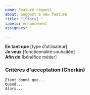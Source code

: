 ```yaml
---
name: Feature request
about: Suggest a new feature
title: "[Story] "
labels: enhancement
assignees: ''

---
```


**En tant que** [type d’utilisateur]  
**Je veux** [fonctionnalité souhaitée]  
**Afin de** [bénéfice métier]

### Critères d'acceptation (Gherkin)
```
Étant donné que...  
Quand...  
Alors...
```
